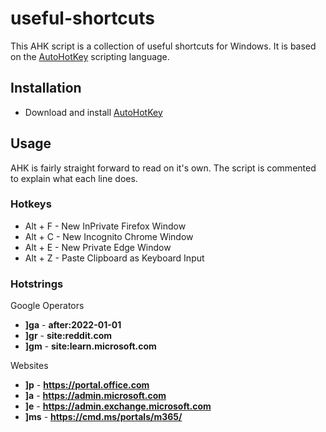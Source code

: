 # useful-shortcuts
This AHK script is a collection of useful shortcuts for Windows. It is based on the [AutoHotKey](https://www.autohotkey.com/) scripting language. 

## Installation
- Download and install [AutoHotKey](https://www.autohotkey.com/)

## Usage
AHK is fairly straight forward to read on it's own. The script is commented to explain what each line does.

### Hotkeys
- Alt + F - New InPrivate Firefox Window
- Alt + C - New Incognito Chrome Window
- Alt + E - New Private Edge Window
- Alt + Z - Paste Clipboard as Keyboard Input

### Hotstrings
Google Operators
- **]ga** - **after:2022-01-01**
- **]gr** - **site:reddit.com**
- **]gm** - **site:learn.microsoft.com**

Websites
- **]p** - **https://portal.office.com**
- **]a** - **https://admin.microsoft.com**
- **]e** - **https://admin.exchange.microsoft.com**
- **]ms** - **https://cmd.ms/portals/m365/**
